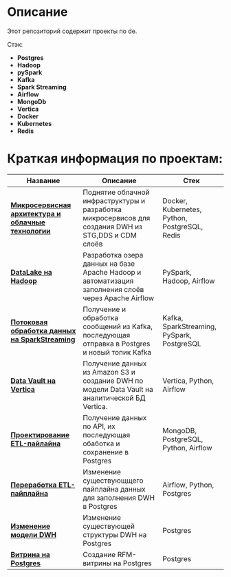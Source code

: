 # Описание

Этот репозиторий содержит проекты по de.

Стэк:
- **Postgres**
- **Hadoop**
- **pySpark**
- **Kafka**
- **Spark Streaming**
- **Airflow**
- **MongoDb**
- **Vertica**
- **Docker**
- **Kubernetes**
- **Redis**

# Краткая информация по проектам:

| Название                                           | Описание                                                                                                | Стек                                            |
|----------------------------------------------------|---------------------------------------------------------------------------------------------------------|-------------------------------------------------|
| **[Микросервисная   архитектура и облачные технологии](https://github.com/SomeBadDecisions/Data_engineering/tree/main/microservices_pg_py_kube/)** | Поднятие облачной   инфраструктуры и разработка микросервисов для создания DWH из STG,DDS и CDM   слоёв | Docker, Kubernetes,   Python, PostgreSQL, Redis |
| **[DataLake на   Hadoop](https://github.com/SomeBadDecisions/Data_engineering/tree/main/pyspark-hadoop-datalake)**                              | Разработка озера   данных на базе Apache Hadoop и автоматизация заполнения слоёв через Apache   Airflow | PySpark, Hadoop,   Airflow                      |
| **[Потоковая   обработка данных на SparkStreaming](https://github.com/SomeBadDecisions/Data_engineering/tree/main/kafka_sparkstreaming_pipeline)**     | Получение и обработка   сообщений из Kafka, последующая отправка в Postgres и новый топик Kafka         | Kafka,   SparkStreaming, PySpark, PostgreSQL    |
| **[Data Vault на   Vertica](https://github.com/SomeBadDecisions/Data_engineering/tree/main/vertica-data-vault)**                            | Получение данных из   Amazon S3 и создание DWH по модели Data Vault на аналитической БД   Vertica.      | Vertica, Python,   Airflow                      |
| **[Проектирование   ETL-пайлайна](https://github.com/SomeBadDecisions/Data_engineering/tree/main/postgres-mongo-etl-snowflake)**                      | Получение данных по   API, их последующая обаботка и сохранение в Postgres                              | MongoDB, PostgreSQL,   Python, Airflow          |
| **[Переработка   ETL-пайплайна](https://github.com/SomeBadDecisions/Data_engineering/tree/main/postgres-airflow-pipeline-update)**                        | Изменение   существующщего пайплайна данных для заполнения DWH в Postgres                               | Airflow, Python,   Postgres                     |
| **[Изменение   модели DWH](https://github.com/SomeBadDecisions/Data_engineering/tree/main/postgres-datamodel-refactoring)**                             | Изменение   существующей структуры DWH на Postgres                                                      | Postgres                                        |
| **[Витрина на   Postgres](https://github.com/SomeBadDecisions/Data_engineering/tree/main/postgres-rfm-table)**                              | Создание RFM-витрины   на Postgres                                                                      | Postgres                                        |
